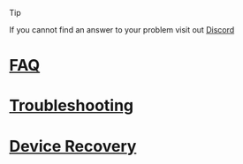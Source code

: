 > [!TIP]
> If you cannot find an answer to your problem visit out [Discord](https://discord.gg/Ks2Kzd4)

# [FAQ](FAQ)
# [Troubleshooting](Troubleshooting)
# [Device Recovery](Device-Recovery)